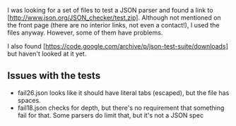 I was looking for a set of files to test a JSON parser and found a
link to [http://www.json.org/JSON_checker/test.zip]. Although not
mentioned on the front page (there are no interior links, not even a contact!),
I used the files anyway. However, some of them have problems.

I also found [https://code.google.com/archive/p/json-test-suite/downloads] but
haven't looked at it yet.

## Issues with the tests

* fail26.json looks like it should have literal tabs (escaped), but the file has spaces.
* fail18.json checks for depth, but there's no requirement that something fail for that. Some parsers do limit that, but it's not a JSON spec

